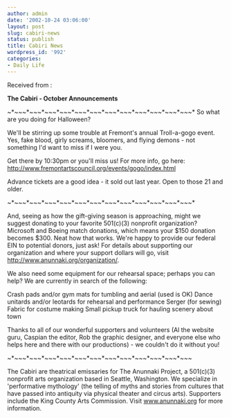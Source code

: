```yaml
---
author: admin
date: '2002-10-24 03:06:00'
layout: post
slug: cabiri-news
status: publish
title: Cabiri News
wordpress_id: '992'
categories:
- Daily Life
---
```

Received from :

<b>The Cabiri - October Announcements</b> 


~*~*~*~*~*~*~*~*~*~*~*~*~*~*~*~*~*~*~*~*~*~*~*~*~*~*~*~*~*~*~*~*~*~*~*~*~*
So what are you doing for Halloween?

We&apos;ll be stirring up some trouble at Fremont&apos;s annual Troll-a-gogo event.  Yes, fake blood, girly screams, bloomers, and flying demons - not something I&apos;d want to miss if I were you.  

Get there by 10:30pm or you&apos;ll miss us! For more info, go here:  <a href="http://www.fremontartscouncil.org/events/gogo/index.html">http://www.fremontartscouncil.org/events/gogo/index.html</a>

Advance tickets are a good idea - it sold out last year.  Open to those 21 and older.

~*~*~*~*~*~*~*~*~*~*~*~*~*~*~*~*~*~*~*~*~*~*~*~*~*~*~*~*~*~*~*~*~*~*~*~*~*

And, seeing as how the gift-giving season is approaching, might we suggest donating to your favorite 501(c)(3) nonprofit organization?  Microsoft and Boeing match donations, which means your $150 donation becomes $300.  Neat how that works.  We&apos;re happy to provide our federal EIN to potential donors, just ask!  For details about supporting our organization and where your support dollars will go, visit <a href="http://www.anunnaki.org/organization/">http://www.anunnaki.org/organization/</a>.

We also need some equipment for our rehearsal space; perhaps you can help?  We are currently in search of the following:

Crash pads and/or gym mats for tumbling and aerial (used is OK)
Dance unitards and/or leotards for rehearsal and performance
Serger (for sewing)
Fabric for costume making
Small pickup truck for hauling scenery about town

Thanks to all of our wonderful supporters and volunteers (Al the website guru, Caspian the editor, Rob the graphic designer, and everyone else who helps here and there with our productions) - we couldn&apos;t do it without you!

~*~*~*~*~*~*~*~*~*~*~*~*~*~*~*~*~*~*~*~*~*~*~*~*~*~*~*~*~*~*~*~*~*~*~*~*~

The Cabiri are theatrical emissaries for The Anunnaki Project, a 501(c)(3) nonprofit arts organization based in Seattle, Washington. We specialize in &apos;performative mythology&apos; (the telling of myths and stories from cultures that have passed into antiquity via physical theater and circus arts).  Supporters include the King County Arts Commission. Visit <a href="http://www.anunnaki.org">www.anunnaki.org</a> for more information.
